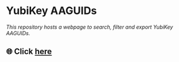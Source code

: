 # YubiKey AAGUIDs
_This repository hosts a webpage to search, filter and export YubiKey AAGUIDs._    

## 🌐 Click [here](https://JMarkstrom.github.io/aaguids/)



